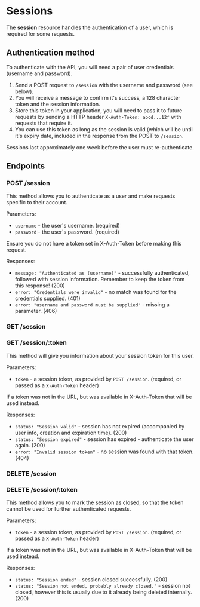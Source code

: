 # Sessions

The **session** resource handles the authentication of a user, which is required for some requests.

## Authentication method

To authenticate with the API, you will need a pair of user credentials (username and password).

1.  Send a POST request to `/session` with the username and password (see below).
2.  You will receive a message to confirm it's success, a 128 character token and the session information.
3.  Store this token in your application, you will need to pass it to future requests by sending a HTTP header `X-Auth-Token: abcd...12f` with requests that require it.
4.  You can use this token as long as the session is valid (which will be until it's expiry date, included in the response from the POST to `/session`.

Sessions last approximately one week before the user must re-authenticate.

## Endpoints

### POST /session

This method allows you to authenticate as a user and make requests specific to their account.

Parameters:

*   `username` - the user's username. (required)
*   `password` - the user's password. (required)

Ensure you do not have a token set in X-Auth-Token before making this request.

Responses:

*   `message: "Authenticated as (username)"` - successfully authenticated, followed with session information. Remember to keep the token from this response! (200)
*   `error: "Credentials were invalid"` - no match was found for the credentials supplied. (401)
*   `error: "username and password must be supplied"` - missing a parameter. (406)

### GET /session
### GET /session/:token

This method will give you information about your session token for this user.

Parameters:

*   `token` - a session token, as provided by `POST /session`. (required, or passed as a `X-Auth-Token` header)

If a token was not in the URL, but was available in X-Auth-Token that will be used instead.

Responses:

*   `status: "Session valid"` - session has not expired (accompanied by user info, creation and expiration time). (200)
*   `status: "Session expired"` - session has expired - authenticate the user again. (200)
*   `error: "Invalid session token"` - no session was found with that token. (404)

### DELETE /session
### DELETE /session/:token

This method allows you to mark the session as closed, so that the token cannot be used for further authenticated requests.

Parameters:

*   `token` - a session token, as provided by `POST /session`. (required, or passed as a `X-Auth-Token` header)

If a token was not in the URL, but was available in X-Auth-Token that will be used instead.

Responses:

*   `status: "Session ended"` - session closed successfully. (200)
*   `status: "Session not ended, probably already closed."` - session not closed, however this is usually due to it already being deleted internally. (200)
